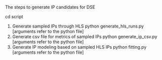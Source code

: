 The steps to generate IP candidates for DSE

cd script

1. Generate sampled IPs through HLS
	python generate_hls_runs.py  [arguments refer to the python file]
2. Generate csv file for metrics of sampled IPs
	python generate_ip_csv.py   [arguments refer to the python file]
3. Generate IP modeling based on sampled HLS IPs
	python fitting.py [arguments refer to the python file]
